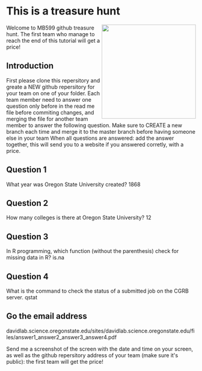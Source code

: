 # This is a treasure hunt 

<img src="https://raw.githubusercontent.com/inaka/gold_fever/c33f50e/priv/treasure.png" align="right" style="float:right" height="250px"/>

Welcome to MB599 github treasure hunt. 
The first team who manage to reach the end of this tutorial will get a price! 

## Introduction
First please clone this repersitory and greate a NEW github repersitory for your team on one of your folder. Each team member need to answer one question only before in the read me file before commiting changes, and merging the file for another team member to answer the following question. Make sure to CREATE a new branch each time and merge it to the master branch before having someone else in your team
When all questions are answered: add the answer together, this will send you to a website if you answered corretly, with a price.

## Question 1
What year was Oregon State University created?
1868

## Question 2
How many colleges is there at Oregon State University?
12

## Question 3
In R programming, which function (without the parenthesis) check for missing data in R?
is.na

## Question 4
What is the command to check the status of a submitted job on the CGRB server. qstat

## Go the email address
davidlab.science.oregonstate.edu/sites/davidlab.science.oregonstate.edu/files/answer1_answer2_answer3_answer4.pdf

Send me a screenshot of the screen with the date and time on your screen, as well as the github repersitory address of your team (make sure it's public): the first team will get the price! 


